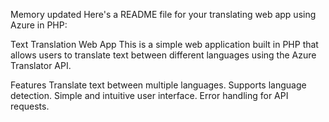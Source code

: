 
Memory updated
Here's a README file for your translating web app using Azure in PHP:

Text Translation Web App
This is a simple web application built in PHP that allows users to translate text between different languages using the Azure Translator API.

Features
Translate text between multiple languages.
Supports language detection.
Simple and intuitive user interface.
Error handling for API requests.
